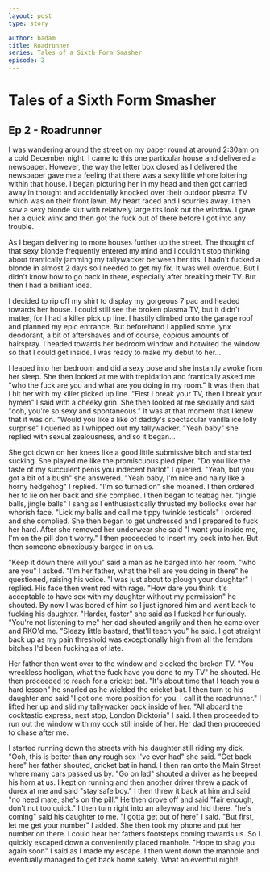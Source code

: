 ```yaml
---
layout: post
type: story

author: badam
title: Roadrunner
series: Tales of a Sixth Form Smasher
episode: 2
---
```


# Tales of a Sixth Form Smasher
## Ep 2 - Roadrunner
I was wandering around the street on my paper round at around 2:30am on a cold December night. I came to this one particular house and delivered a newspaper. However, the way the letter box closed as I delivered the newspaper gave me a feeling that there was a sexy little whore loitering within that house. I began picturing her in my head and then got carried away in thought and accidentally knocked over their outdoor plasma TV which was on their front lawn. My heart raced and I scurries away. I then saw a sexy blonde slut with relatively large tits look out the window. I gave her a quick wink and then got the fuck out of there before I got into any trouble.

As I began delivering to more houses further up the street. The thought of that sexy blonde frequently entered my mind and I couldn't stop thinking about frantically jamming my tallywacker between her tits. I hadn't fucked a blonde in almost 2 days so I needed to get my fix. It was well overdue. But I didn't know how to go back in there, especially after breaking their TV. But then I had a brilliant idea.

I decided to rip off my shirt to display my gorgeous 7 pac and headed towards her house. I could still see the broken plasma TV, but it didn't matter, for I had a killer pick up line. I hastily climbed onto the garage roof and planned my epic entrance. But beforehand I applied some lynx deodorant, a bit of aftershaves and of course, copious amounts of hairspray. I headed towards her bedroom window and hotwired the window so that I could get inside. I was ready to make my debut to her...

I leaped into her bedroom and did a sexy pose and she instantly awoke from her sleep. She then looked at me with trepidation and frantically asked me "who the fuck are you and what are you doing in my room." It was then that I hit her with my killer picked up line. "First I break your TV, then I break your hymen" I said with a cheeky grin. She then looked at me sexually and said "ooh, you're so sexy and spontaneous." It was at that moment that I knew that it was on. "Would you like a like of daddy's spectacular vanilla ice lolly surprise" I queried as I whipped out my tallywacker. "Yeah baby" she replied with sexual zealousness, and so it began...

She got down on her knees like a good little submissive bitch and started sucking. She played me like the promiscuous pied piper. "Do you like the taste of my succulent penis you indecent harlot" I queried. "Yeah, but you got a bit of a bush" she answered. "Yeah baby, I'm nice and hairy like a horny hedgehog" I replied. "I'm so turned on" she moaned. I then ordered her to lie on her back and she complied. I then began to teabag her. "jingle balls, jingle balls" I sang as I enthusiastically thrusted my bollocks over her whorish face. "Lick my balls and call me tippy twinkle testicals" I ordered and she complied. She then began to get undressed and I prepared to fuck her hard. After she removed her underwear she said "I want you inside me, I'm on the pill don't worry." I then proceeded to insert my cock into her. But then someone obnoxiously barged in on us.

"Keep it down there will you" said a man as he barged into her room. "who are you" I asked. "I'm her father, what the hell are you doing in there" he questioned, raising his voice. "I was just about to plough your daughter" I replied. His face then went red with rage. "How dare you think it's acceptable to have sex with my daughter without my permission" he shouted. By now I was bored of him so I just ignored him and went back to fucking his daughter. "Harder, faster" she said as I fucked her furiously. "You're not listening to me" her dad shouted angrily and then he came over and RKO'd me. "Sleazy little bastard, that'll teach you" he said. I got straight back up as my pain threshold was exceptionally high from all the femdom bitches I'd been fucking as of late.

Her father then went over to the window and clocked the broken TV. "You wreckless hooligan, what the fuck have you done to my TV" he shouted. He then proceeded to reach for a cricket bat. "It's about time that I teach you a hard lesson" he snarled as he wielded the cricket bat. I then turn to his daughter and said "I got one more position for you, I call it the roadrunner." I lifted her up and slid my tallywacker back inside of her. "All aboard the cocktastic express, next stop, London Dicktoria" I said. I then proceeded to run out the window with my cock still inside of her. Her dad then proceeded to chase after me.

I started running down the streets with his daughter still riding my dick. "Ooh, this is better than any rough sex I've ever had" she said. "Get back here" her father shouted, cricket bat in hand. I then ran onto the Main Street where many cars passed us by. "Go on lad" shouted a driver as he beeped his horn at us. I kept on running and then another driver threw a pack of durex at me and said "stay safe boy." I then threw it back at him and said "no need mate, she's on the pill." He then drove off and said "fair enough, don't nut too quick." I then turn right into an alleyway and hid there. "he's coming" said his daughter to me. "I gotta get out of here" I said. "But first, let me get your number" I added. She then took my phone and put her number on there. I could hear her fathers footsteps coming towards us. So I quickly escaped down a conveniently placed manhole. "Hope to shag you again soon" I said as I made my escape. I then went down the manhole and eventually managed to get back home safely. What an eventful night!